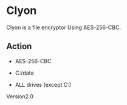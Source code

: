 # Clyon
Clyon is a file encryptor Using AES-256-CBC.

## Action

- AES-256-CBC

- C:/data

- ALL drives (except C:)

Version2.0
